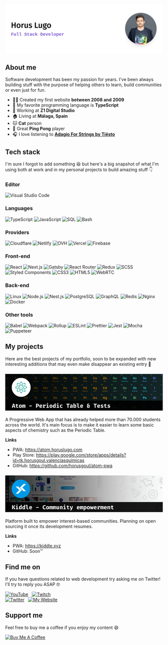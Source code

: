 ![Horus Lugo - Full Stack Developer](./banner.png)

## About me

Software development has been my passion for years. I've been always building stuff with the purpose of helping others to learn, build communities or even just for fun.

- 👨‍💻 Created my first website **between 2008 and 2009**
- 🧰 My favorite programming language is **TypeScript**
- 💼 Working at **Z1 Digital Studio**
- 🏠 Living at **Málaga, Spain**
- 🐱 **Cat** person
- 🏓 Great **Ping Pong** player
- 🎧 I love listening to [**Adagio For Strings by Tiësto**](https://www.youtube.com/watch?v=ZXA6DvfgzrI)

## Tech stack

I'm sure I forgot to add something 😆 but here's a big snapshot of what I'm using both at work and in my personal projects to build amazing stuff 👇

### Editor

![Visual Studio Code](https://img.shields.io/badge/-Visual_Studio_Code-007ACC?style=for-the-badge&logo=Visual%20Studio%20Code&logoColor=white&labelColor=101010)

### Languages

![TypeScript](https://img.shields.io/badge/-TypeScript-3178C6?style=for-the-badge&logo=typescript&logoColor=white&labelColor=101010)
![JavaScript](https://img.shields.io/badge/-JavaScript-F7DF1E?style=for-the-badge&logo=javascript&logoColor=white&labelColor=101010)
![SQL](https://img.shields.io/badge/-SQL-003B57?style=for-the-badge&logo=sqlite&logoColor=white&labelColor=101010)
![Bash](https://img.shields.io/badge/-Bash-4EAA25?style=for-the-badge&logo=gnu%20bash&logoColor=white&labelColor=101010)

### Providers

![Cloudflare](https://img.shields.io/badge/-Cloudflare-F38020?style=for-the-badge&logo=cloudflare&logoColor=white&labelColor=101010)
![Netlify](https://img.shields.io/badge/-Netlify-00C7B7?style=for-the-badge&logo=netlify&logoColor=white&labelColor=101010)
![OVH](https://img.shields.io/badge/-OVH-123F6D?style=for-the-badge&logo=ovh&logoColor=white&labelColor=101010)
![Vercel](https://img.shields.io/badge/-Vercel-000000?style=for-the-badge&logo=vercel&logoColor=white&labelColor=101010)
![Firebase](https://img.shields.io/badge/-Firebase-FFCA28?style=for-the-badge&logo=firebase&logoColor=white&labelColor=101010)

### Front-end

![React](https://img.shields.io/badge/-React-61dafb?style=for-the-badge&logo=react&logoColor=white&labelColor=101010)
![Next.js](https://img.shields.io/badge/-Next.js-000000?style=for-the-badge&logo=next.js&logoColor=white&labelColor=101010)
![Gatsby](https://img.shields.io/badge/-Gatsby-663399?style=for-the-badge&logo=gatsby&logoColor=white&labelColor=101010)
![React Router](https://img.shields.io/badge/-React_Router-CA4245?style=for-the-badge&logo=react%20router&logoColor=white&labelColor=101010)
![Redux](https://img.shields.io/badge/-Redux-764ABC?style=for-the-badge&logo=redux&logoColor=white&labelColor=101010)
![SCSS](https://img.shields.io/badge/-SCSS-CC6699?style=for-the-badge&logo=sass&logoColor=white&labelColor=101010)
![Styled Components](https://img.shields.io/badge/-Styled_Components-DB7093?style=for-the-badge&logo=styled-components&logoColor=white&labelColor=101010)
![CSS3](https://img.shields.io/badge/-CSS-1572B6?style=for-the-badge&logo=css3&logoColor=white&labelColor=101010)
![HTML5](https://img.shields.io/badge/-HTML5-E34F26?style=for-the-badge&logo=html5&logoColor=white&labelColor=101010)
![WebRTC](https://img.shields.io/badge/-WebRTC-333333?style=for-the-badge&logo=webrtc&logoColor=white&labelColor=101010)

### Back-end

![Linux](https://img.shields.io/badge/-Linux-FCC624?style=for-the-badge&logo=linux&logoColor=white&labelColor=101010)
![Node.js](https://img.shields.io/badge/-Node.js-43853d?style=for-the-badge&logo=node.js&logoColor=white&labelColor=101010)
![Nest.js](https://img.shields.io/badge/-Nest.js-E0234E?style=for-the-badge&logo=nestjs&logoColor=white&labelColor=101010)
![PostgreSQL](https://img.shields.io/badge/-PostgreSQL-336791?style=for-the-badge&logo=PostgreSQL&logoColor=white&labelColor=101010)
![GraphQL](https://img.shields.io/badge/-GraphQL-E10098?style=for-the-badge&logo=graphql&logoColor=white&labelColor=101010)
![Redis](https://img.shields.io/badge/-Redis-DC382D?style=for-the-badge&logo=redis&logoColor=white&labelColor=101010)
![Nginx](https://img.shields.io/badge/-Nginx-269539?style=for-the-badge&logo=nginx&logoColor=white&labelColor=101010)
![Docker](https://img.shields.io/badge/-Docker-2496ED?style=for-the-badge&logo=docker&logoColor=white&labelColor=101010)

### Other tools

![Babel](https://img.shields.io/badge/-Babel-F9DC3E?style=for-the-badge&logo=babel&logoColor=white&labelColor=101010)
![Webpack](https://img.shields.io/badge/-Webpack-8DD6F9?style=for-the-badge&logo=webpack&logoColor=white&labelColor=101010)
![Rollup](https://img.shields.io/badge/-Rollup-EC4A3F?style=for-the-badge&logo=rollup.js&logoColor=white&labelColor=101010)
![ESLint](https://img.shields.io/badge/-ESLint-4B32C3?style=for-the-badge&logo=eslint&logoColor=white&labelColor=101010)
![Prettier](https://img.shields.io/badge/-Prettier-F7B93E?style=for-the-badge&logo=prettier&logoColor=white&labelColor=101010)
![Jest](https://img.shields.io/badge/-Jest-C21325?style=for-the-badge&logo=jest&logoColor=white&labelColor=101010)
![Mocha](https://img.shields.io/badge/-Mocha-8D6748?style=for-the-badge&logo=mocha&logoColor=white&labelColor=101010)
![Puppeteer](https://img.shields.io/badge/-Puppeteer-01D29E?style=for-the-badge&logo=puppet&logoColor=white&labelColor=101010)

## My projects

Here are the best projects of my portfolio, soon to be expanded with new interesting additions that may even make disappear an existing entry 🤯

### ![Atom - Periodic Table & Tests](./atom.png)

A Progressive Web App that has already helped more than 70.000 students across the world. It's main focus is to make it easier to learn some basic aspects of chemistry such as the Periodic Table.

**Links**

- PWA: https://atom.horuslugo.com
- Play Store: https://play.google.com/store/apps/details?id=tk.horusgoul.valenciasquimicas
- GitHub: https://github.com/horusgoul/atom-pwa

### ![Kiddle](./kiddle.png)

Platform built to empower interest-based communities. Planning on open sourcing it once its development resumes.

**Links**

- PWA: https://kiddle.xyz
- GitHub: Soon™️

## Find me on

If you have questions related to web development try asking me on Twitter! I'll try to reply you ASAP 🤓

[![YouTube](https://img.shields.io/badge/YouTube​​​​-HorusGoul_-FF0000?style=for-the-badge&logo=youtube&logoColor=white&labelColor=101010)](https://youtube.com/horusgoul)
&nbsp;
[![Twitch](https://img.shields.io/badge/Twitch​​​​​​​​​​-HorusGoul-9146FF?style=for-the-badge&logo=twitch&logoColor=white&labelColor=101010)](https://twitch.tv/horusgoul)
<br>
[![Twitter](https://img.shields.io/badge/Twitter​​​​​-HorusGoul-1DA1F2?style=for-the-badge&logo=twitter&logoColor=white&labelColor=101010)](https://twitter.com/horusgoul)
&nbsp;
[![My Website](https://img.shields.io/badge/My_Website-horus.dev​​-805ad5?style=for-the-badge&logo=&logoColor=white&labelColor=101010)](https://horus.dev)

## Support me

Feel free to buy me a coffee if you enjoy my content 😄

<a href="https://www.buymeacoffee.com/horus" target="_blank"><img src="https://cdn.buymeacoffee.com/buttons/v2/default-black.png" alt="Buy Me A Coffee" height="48px"></a>
